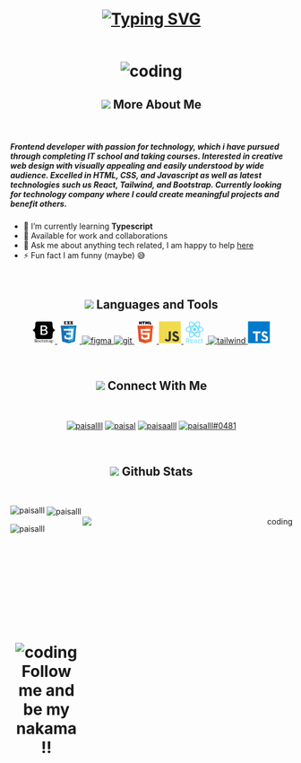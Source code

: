 <h1 align="center"><a href="https://git.io/typing-svg"><img src="https://readme-typing-svg.demolab.com?font=poppins&size=30&duration=3000&pause=1000&color=EBF727&center=true&vCenter=true&width=435&lines=Hi+%F0%9F%98%81%2C+I'm+Faizal+Triasa;Front+End+Develover" alt="Typing SVG" /></a></h1>
<h1 align="center"><img align="center" alt="coding" width="900" height="400" style="margin-top:20px" src="https://media.giphy.com/media/T7Qx28nEdo9NK/giphy.gif"/></h1>

<h2 align="center" ><img src="https://media.giphy.com/media/4mdWQOVTp2LutMqJKV/giphy.gif" witdh="50" height="50"/> <b> More About Me </b></h2>
</br>
<h5 align="left">Frontend developer with passion for technology, which i have pursued through completing IT school and taking courses. Interested in creative web design with visually appealing and easily understood by wide audience. Excelled in HTML, CSS, and Javascript as well as latest technologies such us React, Tailwind, and Bootstrap. Currently looking for technology company where I could create meaningful projects and benefit others.</h5>

- 🌱 I’m currently learning <b>Typescript</b>
- 👯 Available for work and collaborations
- 💬 Ask me about anything tech related, I am happy to help [here](faizaltriasaa@gmail.com)
- ⚡ Fun fact I am funny (maybe) 😅
</br>
<h2 align="center"><img src="https://media.giphy.com/media/Kfl09udXYhbjajJwEt/giphy.gif" witdh="50" height="50"/> <b>Languages and Tools</b></h2>
<p align="center"> <a href="https://getbootstrap.com" target="_blank" rel="noreferrer"> <img src="https://raw.githubusercontent.com/devicons/devicon/master/icons/bootstrap/bootstrap-plain-wordmark.svg" alt="bootstrap" width="40" height="40"/> </a> <a href="https://www.w3schools.com/css/" target="_blank" rel="noreferrer"> <img src="https://raw.githubusercontent.com/devicons/devicon/master/icons/css3/css3-original-wordmark.svg" alt="css3" width="40" height="40"/> </a> <a href="https://www.figma.com/" target="_blank" rel="noreferrer"> <img src="https://www.vectorlogo.zone/logos/figma/figma-icon.svg" alt="figma" width="40" height="40"/> </a> <a href="https://git-scm.com/" target="_blank" rel="noreferrer"> <img src="https://www.vectorlogo.zone/logos/git-scm/git-scm-icon.svg" alt="git" width="40" height="40"/> </a> <a href="https://www.w3.org/html/" target="_blank" rel="noreferrer"> <img src="https://raw.githubusercontent.com/devicons/devicon/master/icons/html5/html5-original-wordmark.svg" alt="html5" width="40" height="40"/> </a> <a href="https://developer.mozilla.org/en-US/docs/Web/JavaScript" target="_blank" rel="noreferrer"> <img src="https://raw.githubusercontent.com/devicons/devicon/master/icons/javascript/javascript-original.svg" alt="javascript" width="40" height="40"/> </a> <a href="https://reactjs.org/" target="_blank" rel="noreferrer"> <img src="https://raw.githubusercontent.com/devicons/devicon/master/icons/react/react-original-wordmark.svg" alt="react" width="40" height="40"/> </a> <a href="https://tailwindcss.com/" target="_blank" rel="noreferrer"> <img src="https://www.vectorlogo.zone/logos/tailwindcss/tailwindcss-icon.svg" alt="tailwind" width="40" height="40"/> </a> <a href="https://www.typescriptlang.org/" target="_blank" rel="noreferrer"> <img src="https://raw.githubusercontent.com/devicons/devicon/master/icons/typescript/typescript-original.svg" alt="typescript" width="40" height="40"/> </a> </p>

</br>

<h2 align="center"><img src="https://media.giphy.com/media/LROTJg8EPAxGUs2fhb/giphy.gif" witdh="50" height="50"/> <b>Connect With Me</b></h2>
</br>
<p align="center">
<a href="https://linkedin.com/in/paisallll" target="blank"><img align="center" src="https://raw.githubusercontent.com/rahuldkjain/github-profile-readme-generator/master/src/images/icons/Social/linked-in-alt.svg" alt="paisallll" height="30" width="40" /></a>
<a href="https://fb.com/paisal" target="blank"><img align="center" src="https://raw.githubusercontent.com/rahuldkjain/github-profile-readme-generator/master/src/images/icons/Social/facebook.svg" alt="paisal" height="30" width="40" /></a>
<a href="https://instagram.com/paisaalll" target="blank"><img align="center" src="https://raw.githubusercontent.com/rahuldkjain/github-profile-readme-generator/master/src/images/icons/Social/instagram.svg" alt="paisaalll" height="30" width="40" /></a>
<a href="https://discord.gg/paisalll#0481" target="blank"><img align="center" src="https://raw.githubusercontent.com/rahuldkjain/github-profile-readme-generator/master/src/images/icons/Social/discord.svg" alt="paisalll#0481" height="30" width="40" /></a>
</p>
</br>


<h2 align="center"><img src="https://media.giphy.com/media/AynUwd5uKhIevEWx54/giphy.gif" witdh="50" height="50"/> <b>Github Stats</b></h2>
</br>

<p align="right"><img align="right" alt="coding" width="375" height="600" style="margin-top:20px" src="https://media.giphy.com/media/Yfl7CS7vQqnebA69aH/giphy.gif"></p>
<p>
  
  <img align="left" src="https://github-readme-stats.vercel.app/api/top-langs?username=paisalll&show_icons=true&locale=en&layout=compact" alt="paisalll" /></p>

<p>&nbsp;<img align="center" src="https://github-readme-stats.vercel.app/api?username=paisalll&show_icons=true&locale=en" alt="paisalll" /></p>
<p><img align="left" src="https://github-readme-streak-stats.herokuapp.com/?user=paisalll&" alt="paisalll" /></p>
</br>
</br>
</br>
</br>
</br>
</br>
</br>
</br>
</br>
<h1 align="center"><img alt="coding" width="50" height="50" style="margin-top:20px" src="https://media.giphy.com/media/YqFACC5oHsyy3l31k1/giphy.gif"> Follow me and be my nakama !!</h1>

